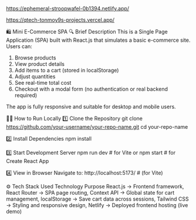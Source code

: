 https://ephemeral-stroopwafel-0b1394.netlify.app/

https://qtech-tonmoy9s-projects.vercel.app/

🛍️ Mini E-Commerce SPA
🔍 Brief Description
This is a Single Page Application (SPA) built with React.js that simulates a basic e-commerce site.
Users can:

1. Browse products
2. View product details
3. Add items to a cart (stored in localStorage)
4. Adjust quantities
5. See real-time total cost
6. Checkout with a modal form (no authentication or real backend required)

The app is fully responsive and suitable for desktop and mobile users.

🧑‍💻 How to Run Locally
1️⃣ Clone the Repository
git clone https://github.com/your-username/your-repo-name.git
cd your-repo-name

2️⃣ Install Dependencies
npm install

3️⃣ Start Development Server
npm run dev   # for Vite
or
npm start     # for Create React App

4️⃣ View in Browser
Navigate to:
http://localhost:5173/   # (for Vite)

⚙️ Tech Stack Used
Technology	Purpose
React.js	     ->   Frontend framework,
React Router   -> 	SPA page routing,
Context API	   ->   Global state for cart management,
localStorage	 ->   Save cart data across sessions,
Tailwind CSS	 ->   Styling and responsive design,
Netlify	       ->   Deployed frontend hosting (live demo)

